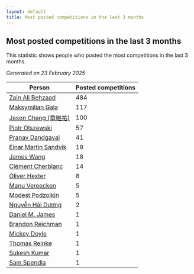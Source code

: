 ```yaml
---
layout: default
title: Most posted competitions in the last 3 months
---
```

## Most posted competitions in the last 3 months
This statistic shows people who posted the most competitions in the last 3 months.

*Generated on 23 February 2025*

| Person | Posted competitions |
| --- | --- |
| [Zain Ali Behzaad](https://www.worldcubeassociation.org/persons/2019BEHZ01) | 484 |
| [Maksymilian Gala](https://www.worldcubeassociation.org/persons/2022GALA01) | 117 |
| [Jason Chang (章維祐)](https://www.worldcubeassociation.org/persons/2023CHAN15) | 100 |
| [Piotr Olszewski](https://www.worldcubeassociation.org/persons/2013OLSZ02) | 57 |
| [Pranav Dandgaval](https://www.worldcubeassociation.org/persons/2017DAND01) | 41 |
| [Einar Martin Sandvik](https://www.worldcubeassociation.org/persons/2018SAND22) | 18 |
| [James Wang](https://www.worldcubeassociation.org/persons/2015WANG87) | 18 |
| [Clément Cherblanc](https://www.worldcubeassociation.org/persons/2014CHER05) | 14 |
| [Oliver Hexter](https://www.worldcubeassociation.org/persons/2022HEXT01) | 8 |
| [Manu Vereecken](https://www.worldcubeassociation.org/persons/2010VERE01) | 5 |
| [Modest Podzolkin](https://www.worldcubeassociation.org/persons/2017PODZ01) | 5 |
| [Nguyễn Hải Dương](https://www.worldcubeassociation.org/persons/2018DUON07) | 2 |
| [Daniel M. James](https://www.worldcubeassociation.org/persons/2012JAME04) | 1 |
| [Brandon Reichman](https://www.worldcubeassociation.org/persons/2015REIC02) | 1 |
| [Mickey Doyle](https://www.worldcubeassociation.org/persons/2021DOYL02) | 1 |
| [Thomas Reinke](https://www.worldcubeassociation.org/persons/2018REIN04) | 1 |
| [Sukesh Kumar](https://www.worldcubeassociation.org/persons/2017KUMA30) | 1 |
| [Sam Spendla](https://www.worldcubeassociation.org/persons/2015SPEN01) | 1 |
